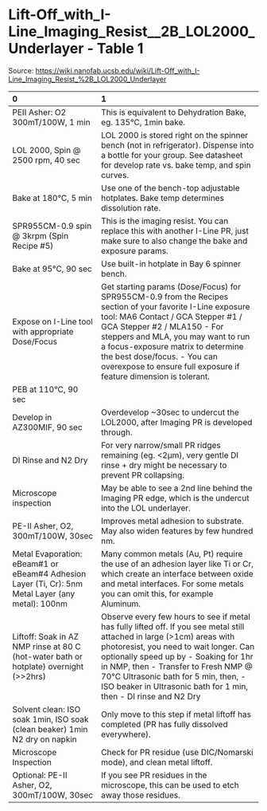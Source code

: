 # Lift-Off_with_I-Line_Imaging_Resist__2B_LOL2000_Underlayer - Table 1

Source: https://wiki.nanofab.ucsb.edu/wiki/Lift-Off_with_I-Line_Imaging_Resist_%2B_LOL2000_Underlayer

| 0                                                                                                 | 1                                                                                                                                                                                                                                                                                                                                                              |
|:--------------------------------------------------------------------------------------------------|:---------------------------------------------------------------------------------------------------------------------------------------------------------------------------------------------------------------------------------------------------------------------------------------------------------------------------------------------------------------|
| PEII Asher: O2 300mT/100W, 1 min                                                                  | This is equivalent to Dehydration Bake, eg. 135°C, 1min bake.                                                                                                                                                                                                                                                                                                  |
| LOL 2000, Spin @ 2500 rpm, 40 sec                                                                 | LOL 2000 is stored right on the spinner bench (not in refrigerator). Dispense into a bottle for your group. See datasheet for develop rate vs. bake temp, and spin curves.                                                                                                                                                                                     |
| Bake at 180°C, 5 min                                                                              | Use one of the bench-top adjustable hotplates. Bake temp determines dissolution rate.                                                                                                                                                                                                                                                                          |
| SPR955CM-0.9 spin @ 3krpm (Spin Recipe #5)                                                        | This is the imaging resist. You can replace this with another I-Line PR, just make sure to also change the bake and exposure params.                                                                                                                                                                                                                           |
| Bake at 95°C, 90 sec                                                                              | Use built-in hotplate in Bay 6 spinner bench.                                                                                                                                                                                                                                                                                                                  |
| Expose on I-Line tool with appropriate Dose/Focus                                                 | Get starting params (Dose/Focus) for SPR955CM-0.9 from the Recipes section of your favorite I-Line exposure tool: MA6 Contact / GCA Stepper #1 / GCA Stepper #2 / MLA150 - For steppers and MLA, you may want to run a focus-exposure matrix to determine the best dose/focus. - You can overexpose to ensure full exposure if feature dimension is tolerant.  |
| PEB at 110°C, 90 sec                                                                              |                                                                                                                                                                                                                                                                                                                                                                |
| Develop in AZ300MIF, 90 sec                                                                       | Overdevelop ~30sec to undercut the LOL2000, after Imaging PR is developed through.                                                                                                                                                                                                                                                                             |
| DI Rinse and N2 Dry                                                                               | For very narrow/small PR ridges remaining (eg. <2µm), very gentle DI rinse + dry might be necessary to prevent PR collapsing.                                                                                                                                                                                                                                  |
| Microscope inspection                                                                             | May be able to see a 2nd line behind the Imaging PR edge, which is the undercut into the LOL underlayer.                                                                                                                                                                                                                                                       |
| PE-II Asher, O2, 300mT/100W, 30sec                                                                | Improves metal adhesion to substrate. May also widen features by few hundred nm.                                                                                                                                                                                                                                                                               |
| Metal Evaporation: eBeam#1 or eBeam#4 Adhesion Layer (Ti, Cr): 5nm Metal Layer (any metal): 100nm | Many common metals (Au, Pt) require the use of an adhesion layer like Ti or Cr, which create an interface between oxide and metal interfaces. For some metals you can omit this, for example Aluminum.                                                                                                                                                         |
| Liftoff: Soak in AZ NMP rinse at 80 C (hot-water bath or hotplate) overnight (>>2hrs)             | Observe every few hours to see if metal has fully lifted off. If you see metal still attached in large (>1cm) areas with photoresist, you need to wait longer. Can optionally speed up by - Soaking for 1hr in NMP, then - Transfer to Fresh NMP @ 70°C Ultrasonic bath for 5 min, then, - ISO beaker in Ultrasonic bath for 1 min, then - DI rinse and N2 Dry |
| Solvent clean: ISO soak 1min, ISO soak (clean beaker) 1min N2 dry on napkin                       | Only move to this step if metal liftoff has completed (PR has fully dissolved everywhere).                                                                                                                                                                                                                                                                     |
| Microscope Inspection                                                                             | Check for PR residue (use DIC/Nomarski mode), and clean metal liftoff.                                                                                                                                                                                                                                                                                         |
| Optional: PE-II Asher, O2, 300mT/100W, 30sec                                                      | If you see PR residues in the microscope, this can be used to etch away those residues.                                                                                                                                                                                                                                                                        |